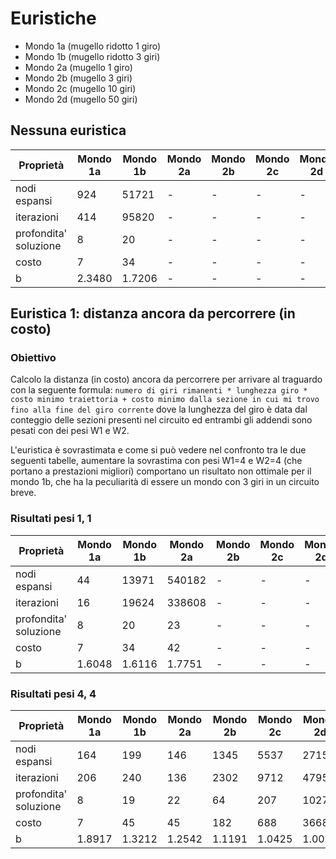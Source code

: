 # Euristiche

- Mondo 1a (mugello ridotto 1 giro)
- Mondo 1b (mugello ridotto 3 giri)
- Mondo 2a (mugello 1 giro)
- Mondo 2b (mugello 3 giri)
- Mondo 2c (mugello 10 giri)
- Mondo 2d (mugello 50 giri)

## Nessuna euristica

| Proprietà             | Mondo 1a | Mondo 1b | Mondo 2a | Mondo 2b | Mondo 2c | Mondo 2d |
| --------------------- | -------- | -------- | -------- | -------- | -------- | -------- |
| nodi espansi          | 924      | 51721    | -        | -        | -        | -        |
| iterazioni            | 414      | 95820    | -        | -        | -        | -        |
| profondita' soluzione | 8        | 20       | -        | -        | -        | -        |
| costo                 | 7        | 34       | -        | -        | -        | -        |
| b                     | 2.3480   | 1.7206   | -        | -        | -        | -        |

## Euristica 1: distanza ancora da percorrere (in costo)

### Obiettivo

Calcolo la distanza (in costo) ancora da percorrere per arrivare al traguardo con la seguente formula: `numero di giri rimanenti * lunghezza giro * costo minimo traiettoria + costo minimo dalla sezione in cui mi trovo fino alla fine del giro corrente` dove la lunghezza del giro è data dal conteggio delle sezioni presenti nel circuito ed entrambi gli addendi sono pesati con dei pesi W1 e W2.

L'euristica è sovrastimata e come si può vedere nel confronto tra le due seguenti tabelle, aumentare la sovrastima con pesi W1=4 e W2=4 (che portano a prestazioni migliori) comportano un risultato non ottimale per il mondo 1b, che ha la peculiarità di essere un mondo con 3 giri in un circuito breve.

### Risultati pesi 1, 1

| Proprietà             | Mondo 1a | Mondo 1b | Mondo 2a | Mondo 2b | Mondo 2c | Mondo 2d |
| --------------------- | -------- | -------- | -------- | -------- | -------- | -------- |
| nodi espansi          | 44       | 13971    | 540182   | -        | -        | -        |
| iterazioni            | 16       | 19624    | 338608   | -        | -        | -        |
| profondita' soluzione | 8        | 20       | 23       | -        | -        | -        |
| costo                 | 7        | 34       | 42       | -        | -        | -        |
| b                     | 1.6048   | 1.6116   | 1.7751   | -        | -        | -        |

### Risultati pesi 4, 4

| Proprietà             | Mondo 1a | Mondo 1b | Mondo 2a | Mondo 2b | Mondo 2c | Mondo 2d |
| --------------------- | -------- | -------- | -------- | -------- | -------- | -------- |
| nodi espansi          | 164      | 199      | 146      | 1345     | 5537     | 27157    |
| iterazioni            | 206      | 240      | 136      | 2302     | 9712     | 47952    |
| profondita' soluzione | 8        | 19       | 22       | 64       | 207      | 1027     |
| costo                 | 7        | 45       | 45       | 182      | 688      | 3668     |
| b                     | 1.8917   | 1.3212   | 1.2542   | 1.1191   | 1.0425   | 1.0099   |
